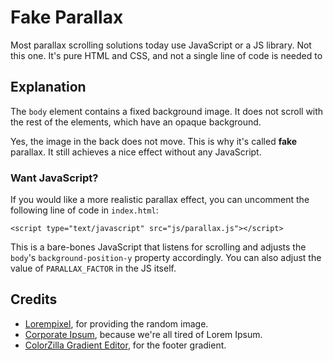 Fake Parallax
=============

Most parallax scrolling solutions today use JavaScript or a JS library. Not this one. It's pure HTML and CSS, and not a single line of code is needed to 

## Explanation

The `body` element contains a fixed background image. It does not scroll with the rest of the elements, which have an opaque background.

Yes, the image in the back does not move. This is why it's called **fake** parallax. It still achieves a nice effect without any JavaScript.

### Want JavaScript?

If you would like a more realistic parallax effect, you can uncomment the following line of code in `index.html`:

    <script type="text/javascript" src="js/parallax.js"></script>

This is a bare-bones JavaScript that listens for scrolling and adjusts the `body`'s `background-position-y` property accordingly. You can also adjust the value of `PARALLAX_FACTOR` in the JS itself.

## Credits

* [Lorempixel](http://lorempixel.com), for providing the random image.
* [Corporate Ipsum](http://www.cipsum.com/), because we're all tired of Lorem Ipsum.
* [ColorZilla Gradient Editor](http://www.colorzilla.com/gradient-editor/), for the footer gradient.
